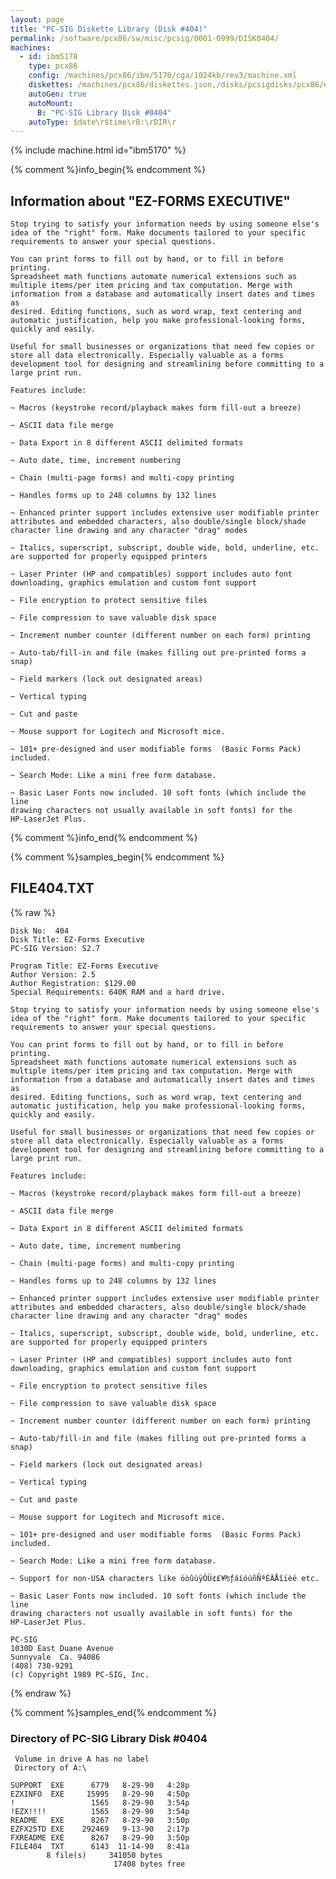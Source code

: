```yaml
---
layout: page
title: "PC-SIG Diskette Library (Disk #404)"
permalink: /software/pcx86/sw/misc/pcsig/0001-0999/DISK0404/
machines:
  - id: ibm5170
    type: pcx86
    config: /machines/pcx86/ibm/5170/cga/1024kb/rev3/machine.xml
    diskettes: /machines/pcx86/diskettes.json,/disks/pcsigdisks/pcx86/diskettes.json
    autoGen: true
    autoMount:
      B: "PC-SIG Library Disk #0404"
    autoType: $date\r$time\rB:\rDIR\r
---
```


{% include machine.html id="ibm5170" %}

{% comment %}info_begin{% endcomment %}

## Information about "EZ-FORMS EXECUTIVE"

    Stop trying to satisfy your information needs by using someone else's
    idea of the "right" form. Make documents tailored to your specific
    requirements to answer your special questions.
    
    You can print forms to fill out by hand, or to fill in before printing.
    Spreadsheet math functions automate numerical extensions such as
    multiple items/per item pricing and tax computation. Merge with
    information from a database and automatically insert dates and times as
    desired. Editing functions, such as word wrap, text centering and
    automatic justification, help you make professional-looking forms,
    quickly and easily.
    
    Useful for small businesses or organizations that need few copies or
    store all data electronically. Especially valuable as a forms
    development tool for designing and streamlining before committing to a
    large print run.
    
    Features include:
    
    ~ Macros (keystroke record/playback makes form fill-out a breeze)
    
    ~ ASCII data file merge
    
    ~ Data Export in 8 different ASCII delimited formats
    
    ~ Auto date, time, increment numbering
    
    ~ Chain (multi-page forms) and multi-copy printing
    
    ~ Handles forms up to 248 columns by 132 lines
    
    ~ Enhanced printer support includes extensive user modifiable printer
    attributes and embedded characters, also double/single block/shade
    character line drawing and any character "drag" modes
    
    ~ Italics, superscript, subscript, double wide, bold, underline, etc.
    are supported for properly equipped printers
    
    ~ Laser Printer (HP and compatibles) support includes auto font
    downloading, graphics emulation and custom font support
    
    ~ File encryption to protect sensitive files
    
    ~ File compression to save valuable disk space
    
    ~ Increment number counter (different number on each form) printing
    
    ~ Auto-tab/fill-in and file (makes filling out pre-printed forms a
    snap)
    
    ~ Field markers (lock out designated areas)
    
    ~ Vertical typing
    
    ~ Cut and paste
    
    ~ Mouse support for Logitech and Microsoft mice.
    
    ~ 101+ pre-designed and user modifiable forms  (Basic Forms Pack)
    included.
    
    ~ Search Mode: Like a mini free form database.
    
    ~ Basic Laser Fonts now included. 10 soft fonts (which include the line
    drawing characters not usually available in soft fonts) for the
    HP-LaserJet Plus.
{% comment %}info_end{% endcomment %}

{% comment %}samples_begin{% endcomment %}

## FILE404.TXT

{% raw %}
```
Disk No:  404                                                           
Disk Title: EZ-Forms Executive                                          
PC-SIG Version: S2.7                                                    
                                                                        
Program Title: EZ-Forms Executive                                       
Author Version: 2.5                                                     
Author Registration: $129.00                                            
Special Requirements: 640K RAM and a hard drive.                        
                                                                        
Stop trying to satisfy your information needs by using someone else's   
idea of the "right" form. Make documents tailored to your specific      
requirements to answer your special questions.                          
                                                                        
You can print forms to fill out by hand, or to fill in before printing. 
Spreadsheet math functions automate numerical extensions such as        
multiple items/per item pricing and tax computation. Merge with         
information from a database and automatically insert dates and times as 
desired. Editing functions, such as word wrap, text centering and       
automatic justification, help you make professional-looking forms,      
quickly and easily.                                                     
                                                                        
Useful for small businesses or organizations that need few copies or    
store all data electronically. Especially valuable as a forms           
development tool for designing and streamlining before committing to a  
large print run.                                                        
                                                                        
Features include:                                                       
                                                                        
~ Macros (keystroke record/playback makes form fill-out a breeze)       
                                                                        
~ ASCII data file merge                                                 
                                                                        
~ Data Export in 8 different ASCII delimited formats                    
                                                                        
~ Auto date, time, increment numbering                                  
                                                                        
~ Chain (multi-page forms) and multi-copy printing                      
                                                                        
~ Handles forms up to 248 columns by 132 lines                          
                                                                        
~ Enhanced printer support includes extensive user modifiable printer   
attributes and embedded characters, also double/single block/shade      
character line drawing and any character "drag" modes                   
                                                                        
~ Italics, superscript, subscript, double wide, bold, underline, etc.   
are supported for properly equipped printers                            
                                                                        
~ Laser Printer (HP and compatibles) support includes auto font         
downloading, graphics emulation and custom font support                 
                                                                        
~ File encryption to protect sensitive files                            
                                                                        
~ File compression to save valuable disk space                          
                                                                        
~ Increment number counter (different number on each form) printing     
                                                                        
~ Auto-tab/fill-in and file (makes filling out pre-printed forms a      
snap)                                                                   
                                                                        
~ Field markers (lock out designated areas)                             
                                                                        
~ Vertical typing                                                       
                                                                        
~ Cut and paste                                                         
                                                                        
~ Mouse support for Logitech and Microsoft mice.                        
                                                                        
~ 101+ pre-designed and user modifiable forms  (Basic Forms Pack)       
included.                                                               
                                                                        
~ Search Mode: Like a mini free form database.                          
                                                                        
~ Support for non-USA characters like öòûùÿÖÜ¢£¥₧ƒáíóúñÑªÉÄÅîïèë etc.   
                                                                        
~ Basic Laser Fonts now included. 10 soft fonts (which include the line 
drawing characters not usually available in soft fonts) for the         
HP-LaserJet Plus.                                                       
                                                                        
PC-SIG                                                                  
1030D East Duane Avenue                                                 
Sunnyvale  Ca. 94086                                                    
(408) 730-9291                                                          
(c) Copyright 1989 PC-SIG, Inc.                                         
```
{% endraw %}

{% comment %}samples_end{% endcomment %}

### Directory of PC-SIG Library Disk #0404

     Volume in drive A has no label
     Directory of A:\

    SUPPORT  EXE      6779   8-29-90   4:28p
    EZXINFO  EXE     15995   8-29-90   4:50p
    !                 1565   8-29-90   3:54p
    !EZX!!!!          1565   8-29-90   3:54p
    README   EXE      8267   8-29-90   3:50p
    EZFX25TD EXE    292469   9-13-90   2:17p
    FXREADME EXE      8267   8-29-90   3:50p
    FILE404  TXT      6143  11-14-90   8:41a
            8 file(s)     341050 bytes
                           17408 bytes free
